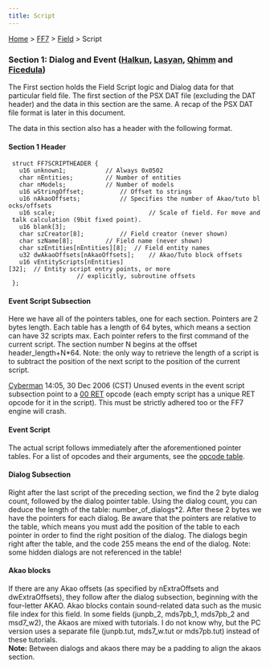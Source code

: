 ```yaml
---
title: Script
---
```


[Home](Main%20Page.md) > [FF7](FF7.md) > [Field](FF7/Field.md) > Script

### Section 1: Dialog and Event ([Halkun][], [Lasyan][], [Qhimm][] and [Ficedula][])

The First section holds the Field Script logic and Dialog data for that
particular field file. The first section of the PSX DAT file (excluding
the DAT header) and the data in this section are the same. A recap of
the PSX DAT file format is later in this document.

The data in this section also has a header with the following format.

#### Section 1 Header

` struct FF7SCRIPTHEADER {`  
`   u16 unknown1;           // Always 0x0502`  
`   char nEntities;         // Number of entities`  
`   char nModels;           // Number of models`  
`   u16 wStringOffset;          // Offset to strings`  
`   u16 nAkaoOffsets;           // Specifies the number of Akao/tuto blocks/offsets`  
`   u16 scale;                          // Scale of field. For move and talk calculation (9bit fixed point).`  
`   u16 blank[3];`  
`   char szCreator[8];          // Field creator (never shown)`  
`   char szName[8];         // Field name (never shown)`  
`   char szEntities[nEntities][8];  // Field entity names`  
`   u32 dwAkaoOffsets[nAkaoOffsets];    // Akao/Tuto block offsets`  
`   u16 vEntityScripts[nEntities][32];  // Entity script entry points, or more`  
`                   // explicitly, subroutine offsets`  
` };`

#### Event Script Subsection

Here we have all of the pointers tables, one for each section. Pointers
are 2 bytes length. Each table has a length of 64 bytes, which means a
section can have 32 scripts max. Each pointer refers to the first
command of the current script. The section number N begins at the offset
header\_length+N\*64. Note: the only way to retrieve the length of a
script is to subtract the position of the next script to the position of
the current script.

[Cyberman][] 14:05, 30 Dec 2006 (CST) Unused events in the event script
subsection point to a [00 RET][] opcode (each empty script has a unique
RET opcode for it in the script). This must be strictly adhered too or
the FF7 engine will crash.

#### Event Script

The actual script follows immediately after the aforementioned pointer
tables. For a list of opcodes and their arguments, see the [opcode
table][].

#### Dialog Subsection

Right after the last script of the preceding section, we find the 2 byte
dialog count, followed by the dialog pointer table. Using the dialog
count, you can deduce the length of the table: number\_of\_dialogs\*2.
After these 2 bytes we have the pointers for each dialog. Be aware that
the pointers are relative to the table, which means you must add the
position of the table to each pointer in order to find the right
position of the dialog. The dialogs begin right after the table, and the
code 255 means the end of the dialog. Note: some hidden dialogs are not
referenced in the table!

#### Akao blocks

If there are any Akao offsets (as specified by nExtraOffsets and
dwExtraOffsets), they follow after the dialog subsection, beginning with
the four-letter AKAO. Akao blocks contain sound-related data such as the
music file index for this field. In some fields (junpb\_2, mds7pb\_1,
mds7pb\_2 and msd7\_w2), the Akaos are mixed with tutorials. I do not
know why, but the PC version uses a separate file (junpb.tut,
mds7\_w.tut or mds7pb.tut) instead of these tutorials.  
**Note:** Between dialogs and akaos there may be a padding to align the
akaos section.

  [Halkun]: ../../../User:Halkun.md "wikilink"
  [Lasyan]: ../../../User:Lasyan.md "wikilink"
  [Qhimm]: ../../../User:Qhimm.md "wikilink"
  [Ficedula]: ../../../User:Ficedula.md "wikilink"
  [Cyberman]: ../../../User:Cyberman.md "wikilink"
  [00 RET]: ../Script/Opcodes/00%20RET.md "wikilink"
  [opcode table]: ../Script/Opcodes.md "wikilink"
